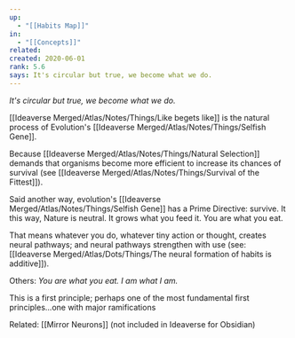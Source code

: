 ```yaml
---
up:
  - "[[Habits Map]]"
in:
  - "[[Concepts]]"
related: 
created: 2020-06-01
rank: 5.6
says: It's circular but true, we become what we do.
---
```

 *It's circular but true, we become what we do.*

[[Ideaverse Merged/Atlas/Notes/Things/Like begets like]] is the natural process of Evolution's [[Ideaverse Merged/Atlas/Notes/Things/Selfish Gene]]. 

Because [[Ideaverse Merged/Atlas/Notes/Things/Natural Selection]] demands that organisms become more efficient to increase its chances of survival (see [[Ideaverse Merged/Atlas/Notes/Things/Survival of the Fittest]]). 

Said another way, evolution's [[Ideaverse Merged/Atlas/Notes/Things/Selfish Gene]] has a Prime Directive: survive. It this way, Nature is neutral. It grows what you feed it. You are what you eat. 

That means whatever you do, whatever tiny action or thought, creates neural pathways; and neural pathways strengthen with use (see: [[Ideaverse Merged/Atlas/Dots/Things/The neural formation of habits is additive]]).

Others: *You are what you eat. I am what I am.*

This is a first principle; perhaps one of the most fundamental first principles...one with major ramifications 

Related: [[Mirror Neurons]] (not included in Ideaverse for Obsidian)

